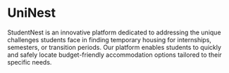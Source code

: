 # UniNest
StudentNest is an innovative platform dedicated to addressing the unique challenges students face in finding temporary housing for internships, semesters, or transition periods. Our platform enables students to quickly and safely locate budget-friendly accommodation options tailored to their specific needs.
